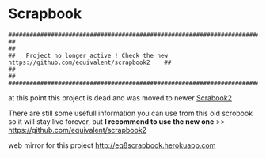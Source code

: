 Scrapbook
=========


    ############################################################################################
    ##                                                                                        ##
    ##   Project no longer active ! Check the new https://github.com/equivalent/scrapbook2    ##
    ##                                                                                        ##
    ############################################################################################


at this point this project is dead and was moved to newer [Scrabook2](https://github.com/equivalent/scrapbook2)

There are still some usefull information you can use from this old scrobook so it will stay live forever, but **I recommend to use the new one** >> https://github.com/equivalent/scrapbook2

web mirror for this project http://eq8scrapbook.herokuapp.com

